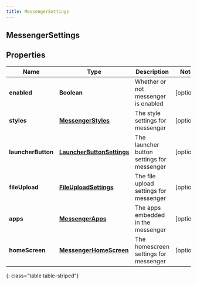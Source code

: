 ```yaml
---
title: MessengerSettings
---
```

## MessengerSettings


## Properties

| Name | Type | Description | Notes |
| ------------ | ------------- | ------------- | ------------- |
| **enabled** | <!----><!---->**Boolean**<!----> | Whether or not messenger is enabled |  [optional] |
| **styles** | <!----><!---->[**MessengerStyles**](MessengerStyles.html)<!----> | The style settings for messenger |  [optional] |
| **launcherButton** | <!----><!---->[**LauncherButtonSettings**](LauncherButtonSettings.html)<!----> | The launcher button settings for messenger |  [optional] |
| **fileUpload** | <!----><!---->[**FileUploadSettings**](FileUploadSettings.html)<!----> | The file upload settings for messenger |  [optional] |
| **apps** | <!----><!---->[**MessengerApps**](MessengerApps.html)<!----> | The apps embedded in the messenger |  [optional] |
| **homeScreen** | <!----><!---->[**MessengerHomeScreen**](MessengerHomeScreen.html)<!----> | The homescreen settings for messenger |  [optional] |
{: class="table table-striped"}



